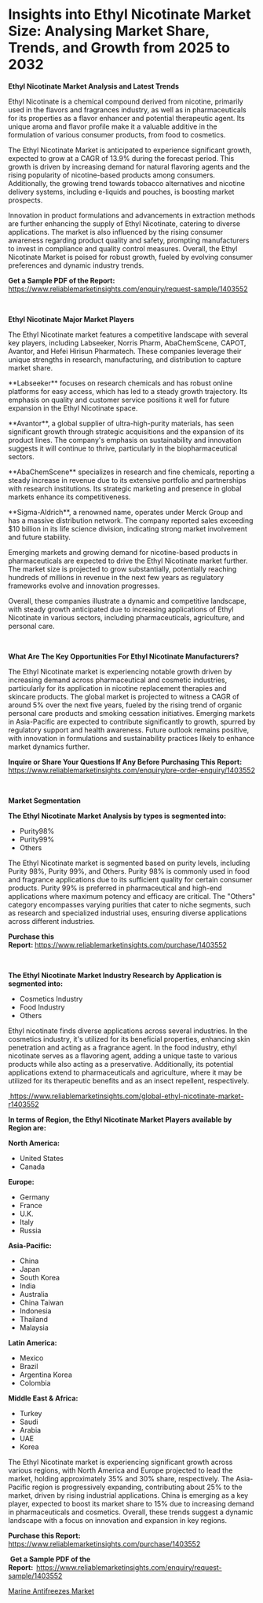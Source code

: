 <p><h1>Insights into Ethyl Nicotinate Market Size: Analysing Market Share, Trends, and Growth from 2025 to 2032</h1></p><p><strong>Ethyl Nicotinate Market Analysis and Latest Trends</strong></p>
<p><p>Ethyl Nicotinate is a chemical compound derived from nicotine, primarily used in the flavors and fragrances industry, as well as in pharmaceuticals for its properties as a flavor enhancer and potential therapeutic agent. Its unique aroma and flavor profile make it a valuable additive in the formulation of various consumer products, from food to cosmetics.</p><p>The Ethyl Nicotinate Market is anticipated to experience significant growth, expected to grow at a CAGR of 13.9% during the forecast period. This growth is driven by increasing demand for natural flavoring agents and the rising popularity of nicotine-based products among consumers. Additionally, the growing trend towards tobacco alternatives and nicotine delivery systems, including e-liquids and pouches, is boosting market prospects. </p><p>Innovation in product formulations and advancements in extraction methods are further enhancing the supply of Ethyl Nicotinate, catering to diverse applications. The market is also influenced by the rising consumer awareness regarding product quality and safety, prompting manufacturers to invest in compliance and quality control measures. Overall, the Ethyl Nicotinate Market is poised for robust growth, fueled by evolving consumer preferences and dynamic industry trends.</p></p>
<p><strong>Get a Sample PDF of the Report:&nbsp;</strong> <a href="https://www.reliablemarketinsights.com/enquiry/request-sample/1403552?utm_campaign=2930&utm_medium=2&utm_source=Github&utm_content=ia&utm_term=28032025&utm_id=ethyl-nicotinate">https://www.reliablemarketinsights.com/enquiry/request-sample/1403552</a></p>
<p>&nbsp;</p>
<p><strong>Ethyl Nicotinate Major Market Players</strong></p>
<p><p>The Ethyl Nicotinate market features a competitive landscape with several key players, including Labseeker, Norris Pharm, AbaChemScene, CAPOT, Avantor, and Hefei Hirisun Pharmatech. These companies leverage their unique strengths in research, manufacturing, and distribution to capture market share.</p><p>**Labseeker** focuses on research chemicals and has robust online platforms for easy access, which has led to a steady growth trajectory. Its emphasis on quality and customer service positions it well for future expansion in the Ethyl Nicotinate space.</p><p>**Avantor**, a global supplier of ultra-high-purity materials, has seen significant growth through strategic acquisitions and the expansion of its product lines. The company's emphasis on sustainability and innovation suggests it will continue to thrive, particularly in the biopharmaceutical sectors.</p><p>**AbaChemScene** specializes in research and fine chemicals, reporting a steady increase in revenue due to its extensive portfolio and partnerships with research institutions. Its strategic marketing and presence in global markets enhance its competitiveness.</p><p>**Sigma-Aldrich**, a renowned name, operates under Merck Group and has a massive distribution network. The company reported sales exceeding $10 billion in its life science division, indicating strong market involvement and future stability.</p><p>Emerging markets and growing demand for nicotine-based products in pharmaceuticals are expected to drive the Ethyl Nicotinate market further. The market size is projected to grow substantially, potentially reaching hundreds of millions in revenue in the next few years as regulatory frameworks evolve and innovation progresses.</p><p>Overall, these companies illustrate a dynamic and competitive landscape, with steady growth anticipated due to increasing applications of Ethyl Nicotinate in various sectors, including pharmaceuticals, agriculture, and personal care.</p></p>
<p>&nbsp;</p>
<p><strong>What Are The Key Opportunities For Ethyl Nicotinate Manufacturers?</strong></p>
<p><p>The Ethyl Nicotinate market is experiencing notable growth driven by increasing demand across pharmaceutical and cosmetic industries, particularly for its application in nicotine replacement therapies and skincare products. The global market is projected to witness a CAGR of around 5% over the next five years, fueled by the rising trend of organic personal care products and smoking cessation initiatives. Emerging markets in Asia-Pacific are expected to contribute significantly to growth, spurred by regulatory support and health awareness. Future outlook remains positive, with innovation in formulations and sustainability practices likely to enhance market dynamics further.</p></p>
<p><strong>Inquire or Share Your Questions If Any Before Purchasing This Report:</strong> <a href="https://www.reliablemarketinsights.com/enquiry/pre-order-enquiry/1403552?utm_campaign=2930&utm_medium=2&utm_source=Github&utm_content=ia&utm_term=28032025&utm_id=ethyl-nicotinate">https://www.reliablemarketinsights.com/enquiry/pre-order-enquiry/1403552</a></p>
<p>&nbsp;</p>
<p><strong>Market Segmentation</strong></p>
<p><strong>The Ethyl Nicotinate Market Analysis by types is segmented into:</strong></p>
<p><ul><li>Purity98%</li><li>Purity99%</li><li>Others</li></ul></p>
<p><p>The Ethyl Nicotinate market is segmented based on purity levels, including Purity 98%, Purity 99%, and Others. Purity 98% is commonly used in food and fragrance applications due to its sufficient quality for certain consumer products. Purity 99% is preferred in pharmaceutical and high-end applications where maximum potency and efficacy are critical. The "Others" category encompasses varying purities that cater to niche segments, such as research and specialized industrial uses, ensuring diverse applications across different industries.</p></p>
<p><strong>Purchase this Report:&nbsp;</strong><a href="https://www.reliablemarketinsights.com/purchase/1403552?utm_campaign=2930&utm_medium=2&utm_source=Github&utm_content=ia&utm_term=28032025&utm_id=ethyl-nicotinate">https://www.reliablemarketinsights.com/purchase/1403552</a></p>
<p>&nbsp;</p>
<p><strong>The Ethyl Nicotinate Market Industry Research by Application is segmented into:</strong></p>
<p><ul><li>Cosmetics Industry</li><li>Food Industry</li><li>Others</li></ul></p>
<p><p>Ethyl nicotinate finds diverse applications across several industries. In the cosmetics industry, it's utilized for its beneficial properties, enhancing skin penetration and acting as a fragrance agent. In the food industry, ethyl nicotinate serves as a flavoring agent, adding a unique taste to various products while also acting as a preservative. Additionally, its potential applications extend to pharmaceuticals and agriculture, where it may be utilized for its therapeutic benefits and as an insect repellent, respectively.</p></p>
<p><a href="https://www.reliablemarketinsights.com/global-ethyl-nicotinate-market-r1403552?utm_campaign=2930&utm_medium=2&utm_source=Github&utm_content=ia&utm_term=28032025&utm_id=ethyl-nicotinate">&nbsp;https://www.reliablemarketinsights.com/global-ethyl-nicotinate-market-r1403552</a></p>
<p><strong>In terms of Region, the Ethyl Nicotinate Market Players available by Region are:</strong></p>
<p>
    <p> <strong> North America: </strong>
        <ul>
            <li>United States</li>
            <li>Canada</li>
        </ul>
        </p> 
    <p> <strong> Europe: </strong>
        <ul>
            <li>Germany</li>
            <li>France</li>
            <li>U.K.</li>
            <li>Italy</li>
            <li>Russia</li>
        </ul>
        </p> 
    <p> <strong> Asia-Pacific: </strong>
        <ul>
            <li>China</li>
            <li>Japan</li>
            <li>South Korea</li>
            <li>India</li>
            <li>Australia</li>
            <li>China Taiwan</li>
            <li>Indonesia</li>
            <li>Thailand</li>
            <li>Malaysia</li>
        </ul>
        </p> 
    <p> <strong> Latin America: </strong>
        <ul>
            <li>Mexico</li>
            <li>Brazil</li>
            <li>Argentina Korea</li>
            <li>Colombia</li>
        </ul>
        </p> 
    <p> <strong> Middle East & Africa: </strong>
        <ul>
            <li>Turkey</li>
            <li>Saudi</li>
            <li>Arabia</li>
            <li>UAE</li>
            <li>Korea</li>
        </ul>
    </p>
    </p>
<p><p>The Ethyl Nicotinate market is experiencing significant growth across various regions, with North America and Europe projected to lead the market, holding approximately 35% and 30% share, respectively. The Asia-Pacific region is progressively expanding, contributing about 25% to the market, driven by rising industrial applications. China is emerging as a key player, expected to boost its market share to 15% due to increasing demand in pharmaceuticals and cosmetics. Overall, these trends suggest a dynamic landscape with a focus on innovation and expansion in key regions.</p></p>
<p><strong>Purchase this Report: </strong><a href="https://www.reliablemarketinsights.com/purchase/1403552?utm_campaign=2930&utm_medium=2&utm_source=Github&utm_content=ia&utm_term=28032025&utm_id=ethyl-nicotinate">https://www.reliablemarketinsights.com/purchase/1403552</a></p>
<p>&nbsp;<strong>Get a Sample PDF of the Report:&nbsp;&nbsp;</strong><a href="https://www.reliablemarketinsights.com/enquiry/request-sample/1403552?utm_campaign=2930&utm_medium=2&utm_source=Github&utm_content=ia&utm_term=28032025&utm_id=ethyl-nicotinate">https://www.reliablemarketinsights.com/enquiry/request-sample/1403552</a></p>
<p><strong></strong></p>
<p><p><a href="https://github.com/WashimHussain441/Market-Research-Report-List-2/blob/main/marine-antifreezes-market.md?utm_campaign=2930&utm_medium=2&utm_source=Github&utm_content=ia&utm_term=28032025&utm_id=ethyl-nicotinate">Marine Antifreezes Market</a></p></p>